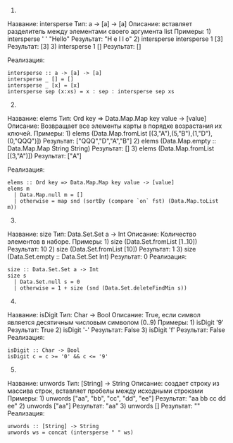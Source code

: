 1)
Название: intersperse
Тип: a -> [a] -> [a]
Описание: вставляет разделитель между элементами своего аргумента list
Примеры:
1) 
intersperse ' ' "Hello"
Результат: "H e l l o"
2)
intersperse intersperse 1 [3]
Результат: [3]
3)
intersperse 1 []
Результат: []

Реализация: 
```
intersperse :: a -> [a] -> [a]
intersperse _ [] = []
intersperse _ [x] = [x]
intersperse sep (x:xs) = x : sep : intersperse sep xs
```

2)
Название: elems
Тип: Ord key => Data.Map.Map key value -> [value]
Описание: Возвращает все элементы карты в порядке возрастания их ключей.
Примеры:
1) 
elems (Data.Map.fromList [(3,"A"),(5,"B"),(1,"D"),(0,"QQQ")])
Результат: ["QQQ","D","A","B"]
2)
elems (Data.Map.empty :: Data.Map.Map String String)
Результат: []
3)
elems (Data.Map.fromList [(3,"A")])
Результат: ["A"]

Реализация: 
```
elems :: Ord key => Data.Map.Map key value -> [value]
elems m
  | Data.Map.null m = []
  | otherwise = map snd (sortBy (compare `on` fst) (Data.Map.toList m))
```

3)
Название: size
Тип: Data.Set.Set a -> Int
Описание: Количество элементов в наборе.
Примеры:
1) 
size (Data.Set.fromList [1..10])
Результат: 10
2)
size (Data.Set.fromList [10])
Результат: 1
3)
size (Data.Set.empty :: Data.Set.Set Int)
Результат: 0
Реализация: 
```
size :: Data.Set.Set a -> Int
size s
  | Data.Set.null s = 0              
  | otherwise = 1 + size (snd (Data.Set.deleteFindMin s))
```

4)
Название: isDigit
Тип: Char -> Bool
Описание: True, если символ является десятичным числовым символом (0..9)
Примеры:
1) 
isDigit '9'
Результат: True
2)
isDigit '-'
Результат: False
3)
isDigit 'f'
Результат: False
Реализация: 
```
isDigit :: Char -> Bool
isDigit c = c >= '0' && c <= '9'
```

5)
Название: unwords
Тип: [String] -> String
Описание: создает строку из массива строк, вставляет пробелы между исходными строками
Примеры:
1) 
unwords ["aa", "bb", "cc", "dd", "ee"]
Результат: "aa bb cc dd ee"
2)
unwords ["aa"]
Результат: "aa"
3)
unwords []
Результат: ""
Реализация: 
```
unwords :: [String] -> String
unwords ws = concat (intersperse " " ws)
```
